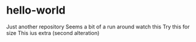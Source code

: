 # hello-world
Just another repository
Seems a bit of a run around
watch this
Try this for size
This ius extra (second alteration)
